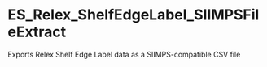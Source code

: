 # ES_Relex_ShelfEdgeLabel_SIIMPSFileExtract
Exports Relex Shelf Edge Label data as a SIIMPS-compatible CSV file
